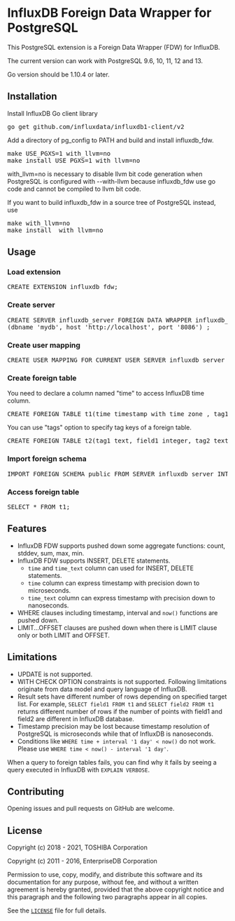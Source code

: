 # InfluxDB Foreign Data Wrapper for PostgreSQL
This PostgreSQL extension is a Foreign Data Wrapper (FDW) for InfluxDB.

The current version can work with PostgreSQL 9.6, 10, 11, 12 and 13.

Go version should be 1.10.4 or later.
## Installation
Install InfluxDB Go client library
<pre>
go get github.com/influxdata/influxdb1-client/v2
</pre>

Add a directory of pg_config to PATH and build and install influxdb_fdw.
<pre>
make USE_PGXS=1 with_llvm=no
make install USE_PGXS=1 with_llvm=no
</pre>
with_llvm=no is necessary to disable llvm bit code generation when PostgreSQL is configured with --with-llvm because influxdb_fdw use go code and cannot be compiled to llvm bit code.

If you want to build influxdb_fdw in a source tree of PostgreSQL instead, use
<pre>
make with_llvm=no
make install  with_llvm=no
</pre>

## Usage
### Load extension
<pre>
CREATE EXTENSION influxdb_fdw;
</pre>

### Create server
<pre>
CREATE SERVER influxdb_server FOREIGN DATA WRAPPER influxdb_fdw OPTIONS
(dbname 'mydb', host 'http://localhost', port '8086') ;
</pre>

### Create user mapping
<pre>
CREATE USER MAPPING FOR CURRENT_USER SERVER influxdb_server OPTIONS(user 'user', password 'pass');
</pre>

### Create foreign table
You need to declare a column named "time" to access InfluxDB time column.
<pre>
CREATE FOREIGN TABLE t1(time timestamp with time zone , tag1 text, field1 integer) SERVER influxdb_server OPTIONS (table 'measurement1');
</pre>
You can use "tags" option to specify tag keys of a foreign table.
<pre>
CREATE FOREIGN TABLE t2(tag1 text, field1 integer, tag2 text, field2 integer) SERVER influxdb_server OPTIONS (tags 'tag1, tag2');
</pre>

### Import foreign schema
<pre>
IMPORT FOREIGN SCHEMA public FROM SERVER influxdb_server INTO public;
</pre>

### Access foreign table
<pre>
SELECT * FROM t1;
</pre>

## Features

- InfluxDB FDW supports pushed down some aggregate functions: count, stddev, sum, max, min.
- InfluxDB FDW supports INSERT, DELETE statements.
  - `time` and `time_text` column can used for INSERT, DELETE statements.
  - `time` column can express timestamp with precision down to microseconds.
  - `time_text` column can express timestamp with precision down to nanoseconds.
- WHERE clauses including timestamp, interval and `now()` functions are pushed down.
- LIMIT...OFFSET clauses are pushed down when there is LIMIT clause only or both LIMIT and OFFSET.<br>

## Limitations
- UPDATE is not supported.
- WITH CHECK OPTION constraints is not supported.
Following limitations originate from data model and query language of InfluxDB.
- Result sets have different number of rows depending on specified target list.
For example, `SELECT field1 FROM t1` and `SELECT field2 FROM t1` returns different number of rows if
the number of points with field1 and field2 are different in InfluxDB database.
- Timestamp precision may be lost because timestamp resolution of PostgreSQL is microseconds while that of InfluxDB is nanoseconds.
- Conditions like `WHERE time + interval '1 day' < now()` do not work. Please use `WHERE time < now() - interval '1 day'`.

When a query to foreign tables fails, you can find why it fails by seeing a query executed in InfluxDB with `EXPLAIN VERBOSE`.

## Contributing
Opening issues and pull requests on GitHub are welcome.

## License
Copyright (c) 2018 - 2021, TOSHIBA Corporation

Copyright (c) 2011 - 2016, EnterpriseDB Corporation

Permission to use, copy, modify, and distribute this software and its documentation for any purpose, without fee, and without a written agreement is hereby granted, provided that the above copyright notice and this paragraph and the following two paragraphs appear in all copies.

See the [`LICENSE`][4] file for full details.

[4]: LICENSE
